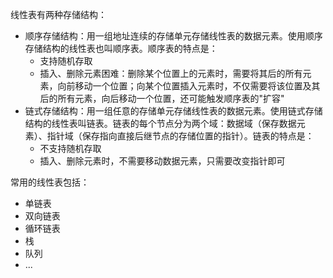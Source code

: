 线性表有两种存储结构：

* 顺序存储结构：用一组地址连续的存储单元存储线性表的数据元素。使用顺序存储结构的线性表也叫顺序表。顺序表的特点是：
  * 支持随机存取
  * 插入、删除元素困难：删除某个位置上的元素时，需要将其后的所有元素，向前移动一个位置；向某个位置插入元素时，不仅需要将该位置及其后的所有元素，向后移动一个位置，还可能触发顺序表的"扩容"
* 链式存储结构：用一组任意的存储单元存储线性表的数据元素。使用链式存储结构的线性表叫链表。链表的每个节点分为两个域：数据域（保存数据元素）、指针域（保存指向直接后继节点的存储位置的指针）。链表的特点是：
  * 不支持随机存取
  * 插入、删除元素时，不需要移动数据元素，只需要改变指针即可

常用的线性表包括：

* 单链表
* 双向链表
* 循环链表
* 栈
* 队列
* ...
